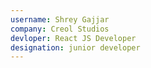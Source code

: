 ```yaml
---
username: Shrey Gajjar
company: Creol Studios
devloper: React JS Developer
designation: junior developer
---
```


